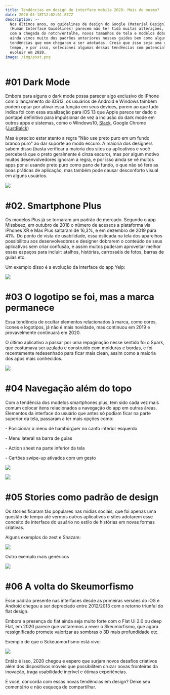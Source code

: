 ```yaml
---
title: Tendências em design de interface mobile 2020- Mais do mesmo?
date: 2020-01-18T12:02:01.877Z
description: >-
  Nos últimos anos, os guidelines de design do Google (Material Design) e Apple
  (Human Interface Guidelines) parecem não ter tido muitas alterações, e mesmo
  com a chegada do notch/entalhe, novos tamanhos de tela e modelos dobráveis,
  ainda vimos muito dos padrões anteriores nesses guides bem como algumas
  tendências que nem chegaram a ser adotadas. Creio que isso seja uma questão de
  tempo, e por isso, selecionei algumas dessas tendências com potencial de
  evoluir em 2020.
image: /img/post.png
---
```

# **\#01 Dark Mode**

Embora para alguns o dark mode possa parecer algo exclusivo do iPhone com o lançamento do iOS13, os usuários de Android e Windows também podem optar por ativar essa função em seus devices, porem ao que tudo indica foi com essa atualização para iOS 13 que Apple parece ter dado o pontapé definitivo para impulsionar de vez a inclusão do dark mode em outros apps e sistemas, como o Windows10, [Slack](https://slack.com/intl/pt-br/help/articles/360019434914-Usar-o-modo-escuro-no-Slack), Google Chrome ([JustBalck](https://chrome.google.com/webstore/detail/just-black/aghfnjkcakhmadgdomlmlhhaocbkloab))

Mas é preciso estar atento a regra "Não use preto puro em um fundo branco puro" ao dar suporte ao modo escuro. A maioria dos designers sabem disso (basta verificar a maioria dos sites ou aplicativos e você perceberá que o preto geralmente é cinza escuro), mas por algum motivo muitos desenvolvedores ignoram a regra, e por isso ainda se vê muitos apps por ai usando preto puro como pano de fundo, o que não só fere as boas práticas de aplicação, mas também pode causar desconforto visual em alguns usuários.

![](/img/0.png)

# **\#02. Smartphone Plus**

Os modelos Plus já se tornaram um padrão de mercado. Segundo o app Missbeez, em outubro de 2018 o número de acessos a plataforma via iPhones XR e Max Plus saltaram de 16,3%, e em dezembro de 2019 para 41%. Do ponto de vista de usabilidade, essa esticada na tela dos aparelhos possibilitou aos desenvolvedores e designer dobrarem o conteúdo de seus aplicativos sem criar confusão, e assim muitos puderam aproveitar melhor esses espaços para incluir: atalhos, histórias, carrosséis de fotos, barras de guias etc.

Um exemplo disso é a evolução da interface do app Yelp:

![](/img/0-1.png)

# **\#03 O logotipo se foi, mas a marca permanece**

Essa tendência de ocultar elementos relacionados à marca, como cores, ícones e logotipos, já não é mais novidade, mas continuou em 2019 e provavelmente continuará em 2020.

O último aplicativo a passar por uma repaginação nesse sentido foi o Spark, que costumava ser azulado e construído com molduras e bordas, e foi recentemente redesenhado para ficar mais clean, assim como a maioria dos apps mais conhecidos.

![](/img/0-2.png)

# **\#04 Navegação além do topo**

Com a tendência dos modelos smartphones plus, tem sido cada vez mais comum colocar itens relacionados a navegação do app em outras áreas. Elementos da interface do usuário que antes só podiam ficar na parte superior da tela,  passaram a ter mais opções como:

\- Posicionar o menu de hambúrguer no canto inferior esquerdo

\- Menu lateral na barra de guias

\- Action sheet na parte inferior da tela

\- Cartões swipe-up ativados com um gesto 

![](/img/0-3.png)

![](/img/0-4.png)

# **\#05 Stories como padrão de design**

Os stories ficaram tão populares nas mídias sociais, que foi apenas uma questão de tempo até vermos outros aplicativos e sites adotarem esse conceito de interface do usuário no estilo de histórias em novas formas criativas.

Alguns exemplos do zest e Shazam: 

![](/img/0-5.png)

Outro exemplo mais genéricos

![](/img/0-6.png)

# **\#06 A volta do Skeumorfismo** 

Esse padrão presente nas interfaces desde as primeiras versões do iOS e Android chegou a ser depreciado entre 2012/2013 com o retorno triunfal do flat design. 

Embora a presença do flat ainda seja muito forte com o Flat UI 2.0 ou deep Flat, em 2020 parece que voltaremos a rever o Skeumorfismo, que agora ressignificado promete valorizar as sombras o 3D mais profundidade etc.

Exemplo de que o Sckeuomorfismo está vivo:

![](/img/0-7.png)

Então é isso, 2020 chegou e espero que surjam novos desafios criativos além dos dispositivos móveis que possibilitem cruzar novas fronteiras da inovação, traga usabilidade incrível e ótimas experiências.

E você,  concorda com essas novas tendências em design? Deixe seu comentário e não esqueça de compartilhar.
